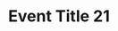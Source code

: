 ---
title: Event Title 21
dateStart: '1985-04-04'
dateEnd: '1985-05-04'
tags: "[tag 21, tag 22, tag 23]"
description: Lorem ipsum dolor sit amet, consectetur adipiscing elit, sed do eiusmod
  tempor incididunt ut labore et dolore magna aliqua. Ut enim ad minim veniam, quis
  nostrud exercitation ullamco laboris nisi ut aliquip ex ea commodo consequat. Duis
  aute irure dolor in reprehenderit in voluptate velit esse cillum dolore eu fugiat
  nulla pariatur. Excepteur sint occaecat cupidatat non proident, sunt in culpa qui
  officia deserunt mollit anim id est laborum.
image: 
pid: '21'
permalink: "/events/21/"
layout: event
---